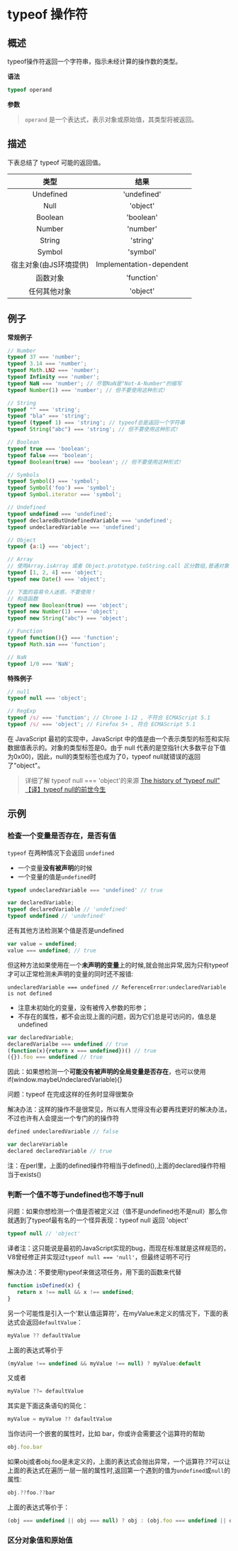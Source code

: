 ﻿# typeof 操作符

## 概述

typeof操作符返回一个字符串，指示未经计算的操作数的类型。


**语法**
```javascript
typeof operand
```

**参数**

> `operand` 是一个表达式，表示对象或原始值，其类型将被返回。

## 描述

下表总结了 typeof 可能的返回值。

|类型|结果|
|:---:|:---:|
|Undefined|'undefined'|
|Null|'object'|
|Boolean|'boolean'|
|Number|'number'|
|String|'string'|
|Symbol|'symbol'|
|宿主对象(由JS环境提供)|Implementation-dependent|
|函数对象|'function'|
|任何其他对象|'object'|

## 例子

**常规例子**

```javascript
// Number
typeof 37 === 'number';
typeof 3.14 === 'number';
typeof Math.LN2 === 'number';
typeof Infinity === 'number';
typeof NaN === 'number'; // 尽管NaN是"Not-A-Number"的缩写
typeof Number(1) === 'number'; // 但不要使用这种形式!

// String
typeof "" === 'string';
typeof "bla" === 'string';
typeof (typeof 1) === 'string'; // typeof总是返回一个字符串
typeof String("abc") === 'string'; // 但不要使用这种形式!

// Boolean
typeof true === 'boolean';
typeof false === 'boolean';
typeof Boolean(true) === 'boolean'; // 但不要使用这种形式!

// Symbols
typeof Symbol() === 'symbol';
typeof Symbol('foo') === 'symbol';
typeof Symbol.iterator === 'symbol';

// Undefined
typeof undefined === 'undefined';
typeof declaredButUndefinedVariable === 'undefined';
typeof undeclaredVariable === 'undefined'; 

// Object
typeof {a:1} === 'object';

// Array
// 使用Array.isArray 或者 Object.prototype.toString.call 区分数组,普通对象
typeof [1, 2, 4] === 'object';
typeof new Date() === 'object';

// 下面的容易令人迷惑，不要使用！
// 构造函数
typeof new Boolean(true) === 'object';
typeof new Number(1) ==== 'object';
typeof new String("abc") === 'object';

// Function
typeof function(){} === 'function';
typeof Math.sin === 'function';

// NaN
typeof 1/0 === 'NaN';
```

**特殊例子**

```javascript
// null
typeof null === 'object';

// RegExp
typeof /s/ === 'function'; // Chrome 1-12 , 不符合 ECMAScript 5.1
typeof /s/ === 'object'; // Firefox 5+ , 符合 ECMAScript 5.1
```

在 JavaScript 最初的实现中，JavaScript 中的值是由一个表示类型的标签和实际数据值表示的。对象的类型标签是0。由于 null 代表的是空指针(大多数平台下值为0x00)，因此，null的类型标签也成为了0，typeof null就错误的返回了"object"。

> 详细了解 typeof null === 'object'的来源
[ The history of “typeof null” ][1]
[【译】typeof null的前世今生 ][2]

## 示例

### 检查一个变量是否存在，是否有值

`typeof` 在两种情况下会返回 `undefined`

 - 一个变量**没有被声明**的时候
 - 一个变量的值是`undefined`时

```javascript
typeof undeclaredVariable === 'undefined' // true

var declaredVariable;
typeof declaredVariable // 'undefined'
typeof undefined // 'undefined'
```

还有其他方法检测某个值是否是undefined

```javascript
var value = undefined;
value === undefined; // true
```

但这种方法如果使用在一个**未声明的变量**上的时候,就会抛出异常,因为只有typeof才可以正常检测未声明的变量的同时还不报错:

```
undeclaredVariable === undefined // ReferenceError:undeclaredVariable is not defined

```

 - 注意未初始化的变量，没有被传入参数的形参；
 - 不存在的属性，都不会出现上面的问题，因为它们总是可访问的，值总是undefined

```javascript
var declaredVariable;
declaredVarialbe === undefined // true
(function(x){return x === undefined})() // true
({}).foo === undefined // true
```

因此：如果想检测一个**可能没有被声明的全局变量是否存在**，也可以使用if(window.maybeUndeclaredVariable){}

问题：typeof 在完成这样的任务时显得很繁杂

解决办法：这样的操作不是很常见，所以有人觉得没有必要再找更好的解决办法，不过也许有人会提出一个专门的的操作符

```javascript
defined undeclaredVariable // false

var declareVariable
declared declaredVariable // true
```

注：在perl里，上面的defined操作符相当于defined(),上面的declared操作符相当于exists()

### 判断一个值不等于undefined也不等于null

问题：如果你想检测一个值是否被定义过（值不是undefined也不是null）那么你就遇到了typeof最有名的一个怪异表现：typeof null 返回 'object'

```javascript
typeof null // 'object'
```
译者注：这只能说是最初的JavaScript实现的bug，而现在标准就是这样规范的，V8曾经修正并实现过`typeof null === 'null'`，但最终证明不可行
 
 解决办法：不要使用typeof来做这项任务，用下面的函数来代替
 
 ```javascript
function isDefined(x) {
    return x !== null && x !== undefined;
}
 ```
 另一个可能性是引入一个'默认值运算符'，在myValue未定义的情况下，下面的表达式会返回`defaultValue`：
 
 ```javascript
 myValue ?? defaultValue
 ```
上面的表达式等价于

```javascript
(myValue !== undefined && myValue !== null) ? myValue:default
```
 又或者
 ```javascript
 myValue ??= defaultValue
 ```
其实是下面这条语句的简化：
```javascript
myValue = myValue ?? dafaultValue
```
当你访问一个嵌套的属性时，比如 bar，你或许会需要这个运算符的帮助
```javascript
obj.foo.bar
```
如果obj或者obj.foo是未定义的，上面的表达式会抛出异常，一个运算符.??可以让上面的表达式在遍历一层一层的属性时,返回第一个遇到的值为`undefined`或`null`的属性:
 ```javascript
 obj.??foo.??bar
 ```
 上面的表达式等价于：
 ```javascript
 (obj === undefined || obj === null) ? obj : (obj.foo === undefined || obj.foo === null) ? obj.foo : obj.foo.bar
 ```

### 区分对象值和原始值


 
 
  [1]: http://2ality.com/2013/10/typeof-null.html
  [2]: http://www.cnblogs.com/xiaoheimiaoer/p/4572558.html